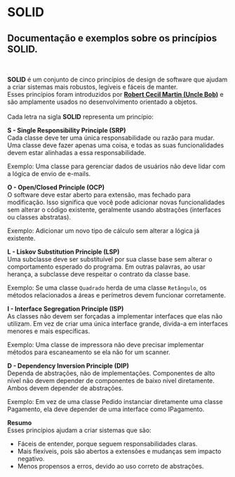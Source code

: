 # SOLID
## Documentação e exemplos sobre os princípios SOLID.
<br>

**SOLID** é um conjunto de cinco princípios de design de software que ajudam a criar sistemas mais robustos, legíveis e fáceis de manter. <br>
Esses princípios foram introduzidos por [**Robert Cecil Martin (Uncle Bob)**](http://cleancoder.com/) e são amplamente usados no desenvolvimento orientado a objetos. <br>
<br>
Cada letra na sigla **SOLID** representa um princípio:

**S - Single Responsibility Principle (SRP)** <br>
Cada classe deve ter uma única responsabilidade ou razão para mudar.
Uma classe deve fazer apenas uma coisa, e todas as suas funcionalidades devem estar alinhadas a essa responsabilidade.

Exemplo: Uma classe para gerenciar dados de usuários não deve lidar com a lógica de envio de e-mails.

**O - Open/Closed Principle (OCP)** <br>
O software deve estar aberto para extensão, mas fechado para modificação.
Isso significa que você pode adicionar novas funcionalidades sem alterar o código existente, geralmente usando abstrações (interfaces ou classes abstratas).

Exemplo: Adicionar um novo tipo de cálculo sem alterar a lógica já existente.

**L - Liskov Substitution Principle (LSP)** <br>
Uma subclasse deve ser substituível por sua classe base sem alterar o comportamento esperado do programa.
Em outras palavras, ao usar herança, a subclasse deve respeitar o contrato da classe base.

Exemplo: Se uma classe `Quadrado` herda de uma classe `Retângulo`, os métodos relacionados a áreas e perímetros devem funcionar corretamente.

**I - Interface Segregation Principle (ISP)** <br>
As classes não devem ser forçadas a implementar interfaces que elas não utilizam.
Em vez de criar uma única interface grande, divida-a em interfaces menores e mais específicas.

Exemplo: Uma classe de impressora não deve precisar implementar métodos para escaneamento se ela não for um scanner.

**D - Dependency Inversion Principle (DIP)** <br>
Dependa de abstrações, não de implementações.
Componentes de alto nível não devem depender de componentes de baixo nível diretamente. Ambos devem depender de abstrações.

Exemplo: Em vez de uma classe Pedido instanciar diretamente uma classe Pagamento, ela deve depender de uma interface como IPagamento.

**Resumo** <br>
Esses princípios ajudam a criar sistemas que são:

- Fáceis de entender, porque seguem responsabilidades claras.
- Mais flexíveis, pois são abertos a extensões e mudanças sem impacto negativo.
- Menos propensos a erros, devido ao uso correto de abstrações.
